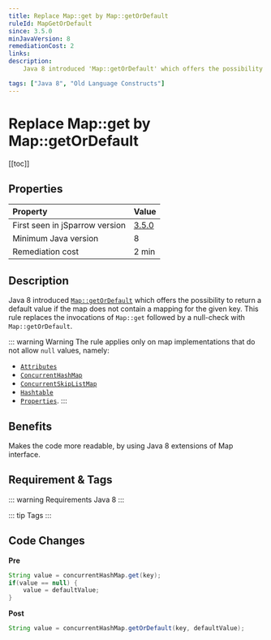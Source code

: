 ```yaml
---
title: Replace Map::get by Map::getOrDefault
ruleId: MapGetOrDefault
since: 3.5.0
minJavaVersion: 8
remediationCost: 2
links:
description:
    Java 8 introduced 'Map::getOrDefault' which offers the possibility to return a default value if the map does not contain a mapping for the given key. This rule replaces the invocations of 'Map::get' followed by a null-check with 'Map::getOrDefault'. 

tags: ["Java 8", "Old Language Constructs"]
---
```


# Replace Map::get by Map::getOrDefault

[[toc]]

## Properties

| Property                        | Value |
|:------------------------------- |:----- |
| First seen in jSparrow version  | [3.5.0](/eclipse/release-notes.html#_3-5-0) |
| Minimum Java version            | 8     |
| Remediation cost                | 2 min |

## Description
Java 8 introduced [`Map::getOrDefault`](https://docs.oracle.com/javase/8/docs/api/java/util/Map.html#getOrDefault-java.lang.Object-V-) which offers the possibility to return a default value if the map does not contain a mapping for the given key. 
This rule replaces the invocations of `Map::get` followed by a null-check with `Map::getOrDefault`. 

::: warning Warning
The rule applies only on map implementations that do not allow `null` values, namely: 

* [`Attributes`](https://docs.oracle.com/javase/8/docs/api/java/util/jar/Attributes.html) 
* [`ConcurrentHashMap`](https://docs.oracle.com/javase/8/docs/api/java/util/concurrent/ConcurrentHashMap.html)
* [`ConcurrentSkipListMap`](https://docs.oracle.com/javase/8/docs/api/java/util/concurrent/ConcurrentSkipListMap.html) 
* [`Hashtable`](https://docs.oracle.com/javase/8/docs/api/java/util/Hashtable.html) 
* [`Properties`](https://docs.oracle.com/javase/8/docs/api/java/util/Properties.html). 
:::

## Benefits

Makes the code more readable, by using Java 8 extensions of Map interface.

## Requirement & Tags

::: warning Requirements
Java 8
:::

::: tip Tags
<TagLinks />
:::

## Code Changes

__Pre__

```java
String value = concurrentHashMap.get(key);
if(value == null) {
    value = defaultValue;
}
```

__Post__
```java
String value = concurrentHashMap.getOrDefault(key, defaultValue);
```

<VersionNotice />

